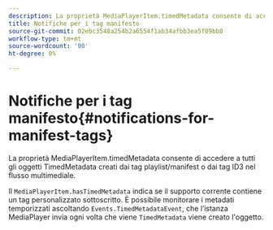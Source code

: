 ```yaml
---
description: La proprietà MediaPlayerItem.timedMetadata consente di accedere a tutti gli oggetti TimedMetadata creati dai tag playlist/manifest o dai tag ID3 nel flusso multimediale.
title: Notifiche per i tag manifesto
source-git-commit: 02ebc3548a254b2a6554f1ab34afbb3ea5f09bb8
workflow-type: tm+mt
source-wordcount: '90'
ht-degree: 0%

---
```


# Notifiche per i tag manifesto{#notifications-for-manifest-tags}

La proprietà MediaPlayerItem.timedMetadata consente di accedere a tutti gli oggetti TimedMetadata creati dai tag playlist/manifest o dai tag ID3 nel flusso multimediale.

<!--<a id="section_9A22F6F1EA1F4F0C9E0C7687D12AA4AA"></a>-->

Il `MediaPlayerItem.hasTimedMetadata` indica se il supporto corrente contiene un tag personalizzato sottoscritto. È possibile monitorare i metadati temporizzati ascoltando `Events.TimedMetadataEvent`, che l’istanza MediaPlayer invia ogni volta che viene `TimedMetadata` viene creato l&#39;oggetto.
